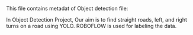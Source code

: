 This file contains metadat of Object detection file:

In Object Detection Project, Our aim is to find straight roads, left, and right turns on a road using YOLO.
ROBOFLOW is used for labeling the data.

